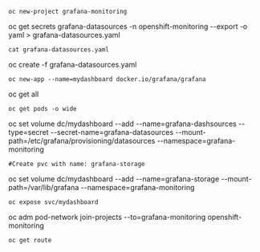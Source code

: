 ```
oc new-project grafana-monitoring 
```
oc get secrets grafana-datasources -n openshift-monitoring --export -o yaml > grafana-datasources.yaml 
```
cat grafana-datasources.yaml
```
oc create -f grafana-datasources.yaml
```
oc new-app --name=mydashboard docker.io/grafana/grafana 
```
oc get all
```
oc get pods -o wide
```
oc set volume dc/mydashboard --add --name=grafana-dashsources --type=secret --secret-name=grafana-datasources --mount-path=/etc/grafana/provisioning/datasources --namespace=grafana-monitoring 
```
#Create pvc with name: grafana-storage
```
oc set volume dc/mydashboard --add --name=grafana-storage --mount-path=/var/lib/grafana --namespace=grafana-monitoring
```
oc expose svc/mydashboard
```
oc adm pod-network join-projects --to=grafana-monitoring openshift-monitoring
```
oc get route
```
